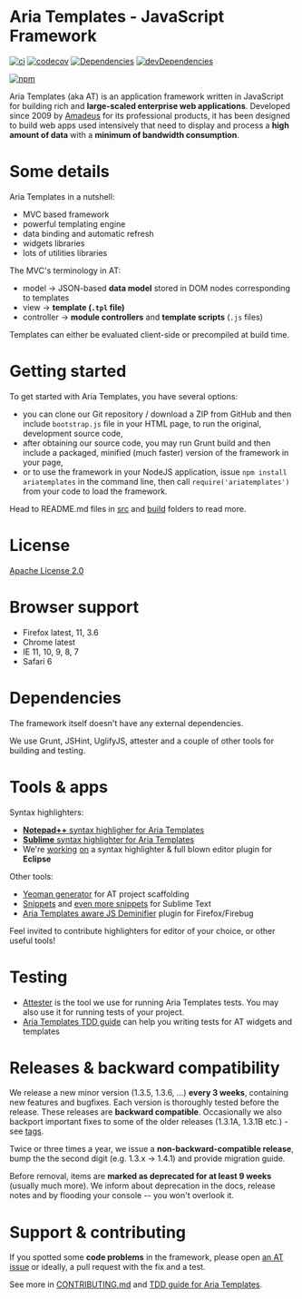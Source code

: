 # Aria Templates - JavaScript Framework

[![ci](https://github.com/ariatemplates/ariatemplates/actions/workflows/ci.yml/badge.svg)](https://github.com/ariatemplates/ariatemplates/actions/workflows/ci.yml)
[![codecov](https://codecov.io/gh/ariatemplates/ariatemplates/branch/master/graph/badge.svg)](https://codecov.io/gh/ariatemplates/ariatemplates)
[![Dependencies](https://david-dm.org/ariatemplates/ariatemplates.svg?style=flat)](https://david-dm.org/ariatemplates/ariatemplates)
[![devDependencies](https://david-dm.org/ariatemplates/ariatemplates/dev-status.svg?style=flat)](https://david-dm.org/ariatemplates/ariatemplates#info=devDependencies)

[![npm](https://nodei.co/npm/ariatemplates.png?compact=true)](https://www.npmjs.com/package/ariatemplates)

Aria Templates (aka AT) is an application framework written in JavaScript for building rich and **large-scaled enterprise web applications**. Developed since 2009 by [Amadeus](http://www.amadeus.com) for its professional products, it has been designed to build web apps used intensively that need to display and process a **high amount of data** with a **minimum of bandwidth consumption**.

Some details
==============

Aria Templates in a nutshell:

 - MVC based framework
 - powerful templating engine
 - data binding and automatic refresh
 - widgets libraries
 - lots of utilities libraries

The MVC's terminology in AT:

 - model -> JSON-based **data model** stored in DOM nodes corresponding to templates
 - view -> **template (`.tpl` file)**
 - controller -> **module controllers** and **template scripts** (`.js` files)

Templates can either be evaluated client-side or precompiled at build time.

Getting started
===============

To get started with Aria Templates, you have several options:

- you can clone our Git repository / download a ZIP from GitHub and then include `bootstrap.js` file in your HTML page, to run the original, development source code,
- after obtaining our source code, you may run Grunt build and then include a packaged, minified (much faster) version of the framework in your page,
- or to use the framework in your NodeJS application, issue `npm install ariatemplates` in the command line, then call `require('ariatemplates')` from your code to load the framework.

Head to README.md files in [src](src) and [build](build) folders to read more.

License
=======

[Apache License 2.0](https://github.com/ariatemplates/ariatemplates/blob/master/LICENSE)

Browser support
==============

 - Firefox latest, 11, 3.6
 - Chrome latest
 - IE 11, 10, 9, 8, 7
 - Safari 6

Dependencies
============

The framework itself doesn't have any external dependencies.

We use Grunt, JSHint, UglifyJS, attester and a couple of other tools for building and testing.

Tools & apps
============

Syntax highlighters:

- [**Notepad++** syntax highligher for Aria Templates](https://github.com/ariatemplates/editors-tools)
- [**Sublime** syntax highlighter for Aria Templates](https://github.com/juliandescottes/sublime-ariatemplates-highlighter)
- We're [working](https://github.com/ariatemplates/editor-backend) [on](https://github.com/ariatemplates/editor-frontend-eclipse) a syntax highlighter & full blown editor plugin for **Eclipse**

Other tools:

- [Yeoman generator](https://github.com/ariatemplates/generator-ariatemplates) for AT project scaffolding
- [Snippets](https://github.com/ariatemplates/sublime-ariatemplates-snippets)
and [even more snippets](https://github.com/dpreussner/advanced-at-snippets-pack) for Sublime Text
- [Aria Templates aware JS Deminifier](https://github.com/jakub-g/atjsd) plugin for Firefox/Firebug

Feel invited to contribute highlighters for editor of your choice, or other useful tools!

Testing
======

- [Attester](https://github.com/attester/attester) is the tool we use for running Aria Templates tests. You may also use it for running tests of your project.
- [Aria Templates TDD guide](http://ariatemplates.github.io/Test-Driven-Development/) can help you writing tests for AT widgets and templates

Releases & backward compatibility
========

We release a new minor version (1.3.5, 1.3.6, ...) **every 3 weeks**, containing new features and bugfixes. Each version is thoroughly tested before the release. These releases are **backward compatible**. Occasionally we also backport important fixes to some of the older releases (1.3.1A, 1.3.1B etc.) - see [tags](https://github.com/ariatemplates/ariatemplates/tags).

Twice or three times a year, we issue a **non-backward-compatible release**, bump the the second digit (e.g. 1.3.x -> 1.4.1) and provide migration guide.

Before removal, items are **marked as deprecated for at least 9 weeks** (usually much more). We inform about deprecation in the docs, release notes and by flooding your console -- you won't overlook it.


Support & contributing
======================

If you spotted some **code problems** in the framework, please open [an AT issue](https://github.com/ariatemplates/ariatemplates/issues?state=open) or ideally, a pull request with the fix and a test.

See more in [CONTRIBUTING.md](CONTRIBUTING.md) and [TDD guide for Aria Templates](http://ariatemplates.github.io/Test-Driven-Development/).

